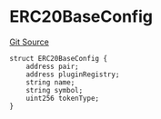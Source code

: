 # ERC20BaseConfig
[Git Source](https://github.com/Ammalgam-Protocol/core-v1/blob/975f0ea3593c2ebbbad06ad90ec03f0a7b68c3e0/contracts/tokens/ERC20Base.sol)


```solidity
struct ERC20BaseConfig {
    address pair;
    address pluginRegistry;
    string name;
    string symbol;
    uint256 tokenType;
}
```

